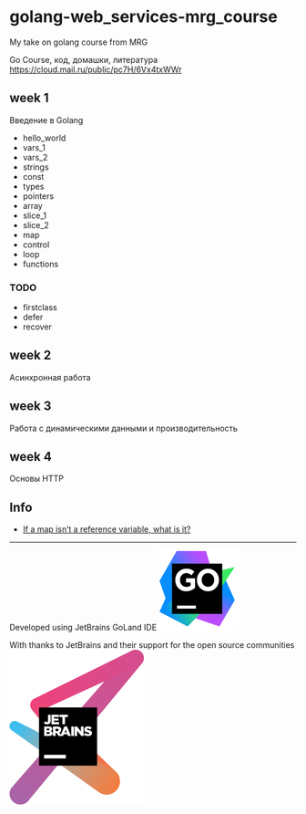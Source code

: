 # golang-web_services-mrg_course
My take on golang course from MRG

Go Course, код, домашки, литература
https://cloud.mail.ru/public/pc7H/6Vx4txWWr

## week 1
Введение в Golang
- hello_world
- vars_1
- vars_2
- strings
- const
- types
- pointers
- array
- slice_1
- slice_2
- map
- control
- loop
- functions

### TODO
- firstclass
- defer
- recover

## week 2
Асинхронная работа

## week 3
Работа с динамическими данными и производительность

## week 4
Основы HTTP

## Info
- [If a map isn’t a reference variable, what is it?](https://dave.cheney.net/2017/04/30/if-a-map-isnt-a-reference-variable-what-is-it)

---

Developed using JetBrains GoLand IDE
[![JetBrains GoLand](./icon-goland.svg)](https://jb.gg/OpenSource)

With thanks to JetBrains and their support for the open source communities
[![JetBrains Open Source Support](./jetbrains-variant-3.svg)](https://jb.gg/OpenSource)
